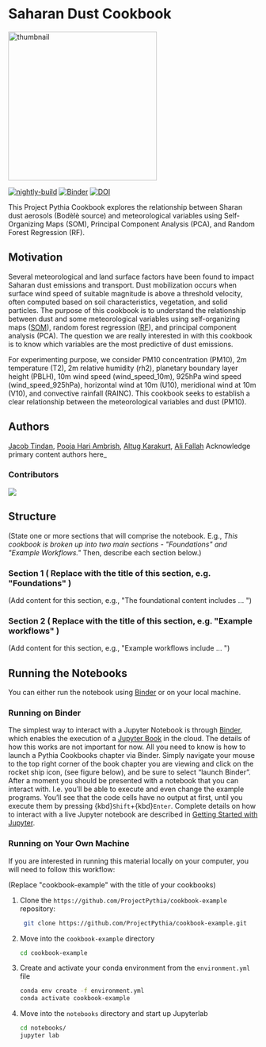 # Saharan Dust Cookbook

<img src="thumbnail.svg" alt="thumbnail" width="300"/>

[![nightly-build](https://github.com/ProjectPythia/dust-cookbook/actions/workflows/nightly-build.yaml/badge.svg)](https://github.com/ProjectPythia/dust-cookbook/actions/workflows/nightly-build.yaml)
[![Binder](https://binder.projectpythia.org/badge_logo.svg)](https://binder.projectpythia.org/v2/gh/ProjectPythia/dust-cookbook/main?labpath=notebooks)
[![DOI](https://zenodo.org/badge/813731923.svg)](https://zenodo.org/badge/latestdoi/813731923)

This Project Pythia Cookbook explores the relationship between Sharan dust aerosols (Bodèlè source) and meteorological variables using Self-Organizing Maps (SOM), Principal Component Analysis (PCA), and Random Forest Regression (RF).  

## Motivation

Several meteorological and land surface factors have been found to impact Saharan dust emissions and transport. Dust mobilization occurs when surface wind speed of suitable magnitude is above a threshold velocity, often computed based on soil characteristics, vegetation, and solid particles. The purpose of this cookbook is to understand the relationship between dust and some meteorological variables using self-organizing maps ([SOM](ttps://medium.com/machine-learning-researcher/self-organizing-map-som-c296561e2117)), random forest regression ([RF](https://scikit-learn.org/stable/modules/generated/sklearn.ensemble.RandomForestRegressor.html)), and principal component analysis (PCA). The question we are really interested in with this cookbook is to know which variables are the most predictive of dust emissions. 

For experimenting purpose, we consider PM10 concentration (PM10), 2m temperature (T2), 2m relative humidity (rh2), planetary boundary layer height (PBLH), 10m wind speed (wind_speed_10m), 925hPa wind speed (wind_speed_925hPa), horizontal wind at 10m (U10), meridional wind at 10m (V10), and convective rainfall (RAINC). This cookbook seeks to establish a clear relationship between the meteorological variables and dust (PM10).

## Authors

[Jacob Tindan](@Jtindan), [Pooja Hari Ambrish](@Pha03), [Altug Karakurt](@altugkarakurt), [Ali Fallah](@alifallahm) Acknowledge primary content authors here_

### Contributors

<a href="https://github.com/ProjectPythia/dust-cookbook/graphs/contributors">
  <img src="https://contrib.rocks/image?repo=ProjectPythia/dust-cookbook" />
</a>

## Structure

(State one or more sections that will comprise the notebook. E.g., _This cookbook is broken up into two main sections - "Foundations" and "Example Workflows."_ Then, describe each section below.)

### Section 1 ( Replace with the title of this section, e.g. "Foundations" )

(Add content for this section, e.g., "The foundational content includes ... ")

### Section 2 ( Replace with the title of this section, e.g. "Example workflows" )

(Add content for this section, e.g., "Example workflows include ... ")

## Running the Notebooks

You can either run the notebook using [Binder](https://binder.projectpythia.org/) or on your local machine.

### Running on Binder

The simplest way to interact with a Jupyter Notebook is through
[Binder](https://binder.projectpythia.org/), which enables the execution of a
[Jupyter Book](https://jupyterbook.org) in the cloud. The details of how this works are not
important for now. All you need to know is how to launch a Pythia
Cookbooks chapter via Binder. Simply navigate your mouse to
the top right corner of the book chapter you are viewing and click
on the rocket ship icon, (see figure below), and be sure to select
“launch Binder”. After a moment you should be presented with a
notebook that you can interact with. I.e. you’ll be able to execute
and even change the example programs. You’ll see that the code cells
have no output at first, until you execute them by pressing
{kbd}`Shift`\+{kbd}`Enter`. Complete details on how to interact with
a live Jupyter notebook are described in [Getting Started with
Jupyter](https://foundations.projectpythia.org/foundations/getting-started-jupyter.html).

### Running on Your Own Machine

If you are interested in running this material locally on your computer, you will need to follow this workflow:

(Replace "cookbook-example" with the title of your cookbooks)

1. Clone the `https://github.com/ProjectPythia/cookbook-example` repository:

   ```bash
    git clone https://github.com/ProjectPythia/cookbook-example.git
   ```

1. Move into the `cookbook-example` directory
   ```bash
   cd cookbook-example
   ```
1. Create and activate your conda environment from the `environment.yml` file
   ```bash
   conda env create -f environment.yml
   conda activate cookbook-example
   ```
1. Move into the `notebooks` directory and start up Jupyterlab
   ```bash
   cd notebooks/
   jupyter lab
   ```
